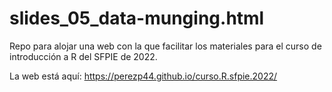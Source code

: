 # slides_05_data-munging.html

Repo para alojar una web con la que facilitar los materiales para el curso de introducción a R del SFPIE de 2022.

La web está aquí: <https://perezp44.github.io/curso.R.sfpie.2022/>
